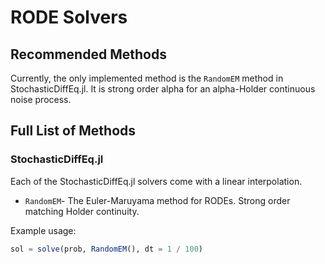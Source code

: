 # RODE Solvers

## Recommended Methods

Currently, the only implemented method is the `RandomEM` method in StochasticDiffEq.jl.
It is strong order alpha for an alpha-Holder continuous noise process.

## Full List of Methods

### StochasticDiffEq.jl

Each of the StochasticDiffEq.jl solvers come with a linear interpolation.

  - `RandomEM`- The Euler-Maruyama method for RODEs. Strong order matching Holder continuity.

Example usage:

```julia
sol = solve(prob, RandomEM(), dt = 1 / 100)
```
